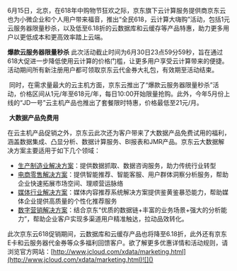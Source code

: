 6月15日，北京，在618年中购物节狂欢之际，京东旗下云计算服务提供商京东云也为小微企业和个人用户带来福音，推出“全民618，云计算大嗨购”活动，包括1元云服务器限量秒杀，以及低至6.18折的云数据库和云缓存等产品特惠，助力更多用户以更低成本和更高效率踏上云端。

**爆款云服务器限量秒杀**
此次活动截止时间为6月30日23点59分59秒，旨在通过618大促进一步降低使用云计算的价格门槛，让更多用户享受云计算带来的便捷。活动期间所有新注册用户都可领取京东云代金券大礼包，有效期至活动结束。

![]()
同时，在需求量最大的云主机方面，京东云推出了“爆款云服务器限量秒杀”活动，价格区间从1元/年至618元/年，每日10:00开始限量抢购。此外，今年5月份上线的“JD一号”云主机产品也推出了套餐限时特惠，价格最低至21元/月。

![]()
**大数据产品免费用**

在云主机产品促销之外，京东云此次还为客户带来了大数据产品免费试用的福利，涵盖数据集成、凸显分析、数据计算服务、BI报表和JMR产品。京东云大数据解决方案主要适用于如下几个领域：
* [生产制造业解决方案](http://www.jcloud.com/xdata/manufacturing.html)：提供数据抓取、数据咨询服务，助力传统行业转型
* [电商零售解决方案](http://www.jcloud.com/xdata/retail.html)：提供智能推荐、智能客服、用户群体洞察分析服务，帮助企业快速拓展市场空间、理顺营运脉络
* [媒体行业解决方案](http://www.jcloud.com/xdata/media.html)：媒体内容推荐系统解决方案提供鉴黄鉴暴恐能力，帮助媒体企业提供高质量的个性化推荐服务
* [数字营销解决方案](http://www.jcloud.com/xdata/marketing.html)：结合京东“优质的数据链+丰富的业务场景+强大的分析能力”，帮助企业客户实现多渠道用户精准触达，拉动品效转化。

此次京东云618促销期间，云数据库和云缓存产品也将降至6.18折，此外还有京东E卡和云服务器代金券等众多福利回馈客户。欲了解更多优惠详情和活动规则，请浏览官方网站：[http://www.jcloud.com/xdata/marketing.html](http://www.jcloud.com/xdata/marketing.html)![]()